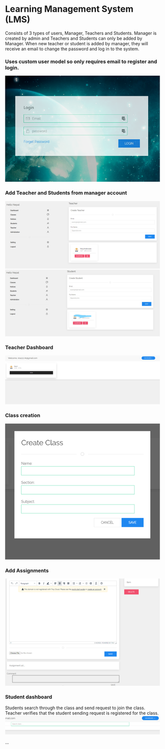 # Learning Management System (LMS)

Consists of 3 types of users, Manager, Teachers and Students. Manager is created by admin and Teachers and Students can only be added by Manager. When new teacher or student is added by manager, they will receive an email to change the password and log in to the system.

### Uses custom user model so only requires email to register and login.
<img src="gitImages/login.png" />


### Add Teacher and Students from manager account 
<img src="gitImages/add_teachers.png" />
<img src="gitImages/add_student.png" />

### Teacher Dashboard 
<img src='gitImages/teacher_dashboard.png' />

### Class creation
<img src="gitImages/create_class.png" />

### Add Assignments
<img src="gitImages/create_assignments.png" />


### Student dashboard
Students search through the class and send request to join the class. Teacher verifies that the student sending request is registered for the class.
<img src="gitImages/student_dashboard.png" />

...
